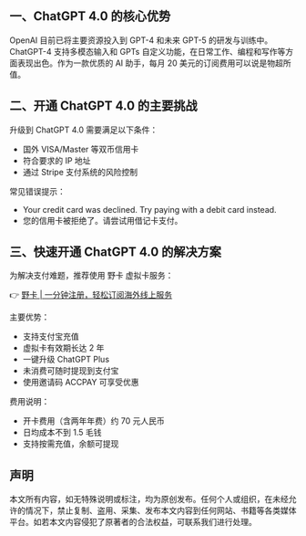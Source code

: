 ## 一、ChatGPT 4.0 的核心优势

OpenAI 目前已将主要资源投入到 GPT-4 和未来 GPT-5 的研发与训练中。ChatGPT-4 支持多模态输入和 GPTs 自定义功能，在日常工作、编程和写作等方面表现出色。作为一款优质的 AI 助手，每月 20 美元的订阅费用可以说是物超所值。

## 二、开通 ChatGPT 4.0 的主要挑战

升级到 ChatGPT 4.0 需要满足以下条件：
- 国外 VISA/Master 等双币信用卡
- 符合要求的 IP 地址
- 通过 Stripe 支付系统的风险控制

常见错误提示：
- Your credit card was declined. Try paying with a debit card instead.
- 您的信用卡被拒绝了。请尝试用借记卡支付。

## 三、快速开通 ChatGPT 4.0 的解决方案

为解决支付难题，推荐使用 野卡 虚拟卡服务：

👉 [野卡 | 一分钟注册，轻松订阅海外线上服务](https://bit.ly/bewildcard)

主要优势：
- 支持支付宝充值
- 虚拟卡有效期长达 2 年
- 一键升级 ChatGPT Plus
- 未消费可随时提现到支付宝
- 使用邀请码 ACCPAY 可享受优惠

费用说明：
- 开卡费用（含两年年费）约 70 元人民币
- 日均成本不到 1.5 毛钱
- 支持按需充值，余额可提现

## 声明

本文所有内容，如无特殊说明或标注，均为原创发布。任何个人或组织，在未经允许的情况下，禁止复制、盗用、采集、发布本文内容到任何网站、书籍等各类媒体平台。如若本文内容侵犯了原著者的合法权益，可联系我们进行处理。